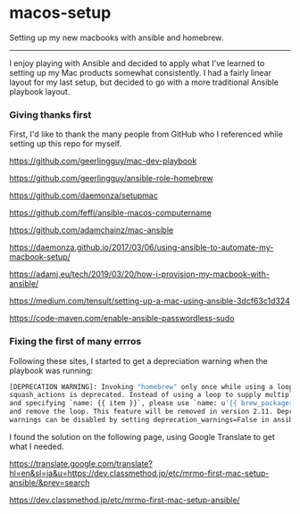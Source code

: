 # macos-setup
Setting up my new macbooks with ansible and homebrew.
- - - 

I enjoy playing with Ansible and decided to apply what I've learned to setting up my Mac products somewhat consistently. I had a fairly linear layout for my last setup, but decided to go with a more traditional Ansible playbook layout.

### Giving thanks first

First, I'd like to thank the many people from GitHub who I referenced while setting up this repo for myself.

https://github.com/geerlingguy/mac-dev-playbook

https://github.com/geerlingguy/ansible-role-homebrew

https://github.com/daemonza/setupmac

https://github.com/feffi/ansible-macos-computername

https://github.com/adamchainz/mac-ansible

https://daemonza.github.io/2017/03/06/using-ansible-to-automate-my-macbook-setup/

https://adamj.eu/tech/2019/03/20/how-i-provision-my-macbook-with-ansible/

https://medium.com/tensult/setting-up-a-mac-using-ansible-3dcf63c1d324

https://code-maven.com/enable-ansible-passwordless-sudo

### Fixing the first of many errros

Following these sites, I started to get a depreciation warning when the playbook was running:

```bash
[DEPRECATION WARNING]: Invoking "homebrew" only once while using a loop via 
squash_actions is deprecated. Instead of using a loop to supply multiple items 
and specifying `name: {{ item }}`, please use `name: u'{{ brew_packages }}'` 
and remove the loop. This feature will be removed in version 2.11. Deprecation 
warnings can be disabled by setting deprecation_warnings=False in ansible.cfg.
```

I found the solution on the following page, using Google Translate to get what I needed.

https://translate.google.com/translate?hl=en&sl=ja&u=https://dev.classmethod.jp/etc/mrmo-first-mac-setup-ansible/&prev=search

https://dev.classmethod.jp/etc/mrmo-first-mac-setup-ansible/

